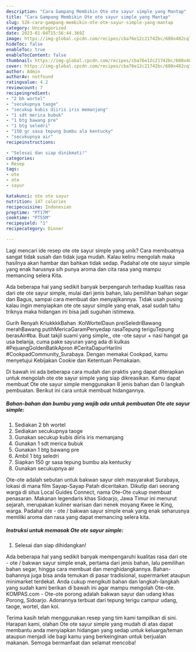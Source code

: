 ```yaml
---
description: "Cara Gampang Membikin Ote ote sayur simple yang Mantap"
title: "Cara Gampang Membikin Ote ote sayur simple yang Mantap"
slug: 526-cara-gampang-membikin-ote-ote-sayur-simple-yang-mantap
category: Uncategorized
date: 2023-01-04T15:56:44.369Z
image: https://img-global.cpcdn.com/recipes/cba76e12c21742bc/680x482cq70/ote-ote-sayur-simple-foto-resep-utama.jpg
hideToc: false
enableToc: true
enableTocContent: false
thumbnail: https://img-global.cpcdn.com/recipes/cba76e12c21742bc/680x482cq70/ote-ote-sayur-simple-foto-resep-utama.jpg
cover: https://img-global.cpcdn.com/recipes/cba76e12c21742bc/680x482cq70/ote-ote-sayur-simple-foto-resep-utama.jpg
author: Admin
authorAv: notfound
ratingvalue: 4.2
reviewcount: 7
recipeingredient:
- "2 bh wortel"
- "secukupnya taoge"
- "secukup kubis diiris iris memanjang"
- "1 sdt merica bubuk"
- "1 btg bawang pre"
- "1 btg seledri"
- "150 gr sasa tepung bumbu ala kentucky"
- "secukupnya air"
recipeinstructions:

- "Selesai dan siap dinikmati!"
categories:
- Resep
tags:
- ote
- ote
- sayur

katakunci: ote ote sayur 
nutrition: 147 calories
recipecuisine: Indonesian
preptime: "PT17M"
cooktime: "PT55M"
recipeyield: "1"
recipecategory: Dinner

---
```





Lagi mencari ide resep ote ote sayur simple yang unik? Cara membuatnya sangat tidak susah dan tidak juga mudah. Kalau keliru mengolah maka hasilnya akan hambar dan bahkan tidak sedap. Padahal ote ote sayur simple yang enak harusnya sih punya aroma dan cita rasa yang mampu memancing selera Kita.





Ada beberapa hal yang sedikit banyak berpengaruh terhadap kualitas rasa dari ote ote sayur simple, mulai dari jenis bahan, lalu pemilihan bahan segar dan Bagus, sampai cara membuat dan menyajikannya. Tidak usah pusing kalau ingin menyiapkan ote ote sayur simple yang enak,      asal sudah tahu triknya maka hidangan ini bisa jadi suguhan istimewa.














Gurih Renyah KriukkkkBahan :KolWortelDaun preiSeledriBawang merahBawang putihMericaGaramPenyedap rasaTepung teriguTepung berasAir#ba. Buat takjil suami yang simple,, ote -ote sayur + nasi hangat ga usa belanja, cuma pake sayuran yang ada di kulkas #PejuangGoldenBatikApron #CeritaDapurHariIni #CookpadCommunity_Surabaya. Dengan memakai Cookpad, kamu menyetujui Kebijakan Cookie dan Ketentuan Pemakaian.






Di bawah ini ada beberapa cara mudah dan praktis yang dapat diterapkan untuk mengolah ote ote sayur simple yang siap dikreasikan. Kamu dapat membuat Ote ote sayur simple menggunakan 8 jenis bahan dan 0 langkah pembuatan. Berikut ini cara untuk membuat hidangannya.

<!--inarticleads1-->

##### Bahan-bahan dan bumbu yang wajib ada untuk pembuatan Ote ote sayur simple:

1. Sediakan 2 bh wortel
1. Sediakan secukupnya taoge
1. Gunakan secukup kubis diiris iris memanjang
1. Gunakan 1 sdt merica bubuk
1. Gunakan 1 btg bawang pre
1. Ambil 1 btg seledri
1. Siapkan 150 gr sasa tepung bumbu ala kentucky
1. Gunakan secukupnya air


Ote-ote adalah sebutan untuk bakwan sayur oleh masyarakat Surabaya, lokasi di mana film Sayap-Sayap Patah diceritakan. Dikutip dari seorang warga di situs Local Guides Connect, nama Ote-Ote cukup membuat penasaran. Makanan legendaris khas Sidoarjo, Jawa Timur ini menurut sejarah, merupakan kuliner warisan dari nenek moyang Kwee Ie King, warga. Padahal ote - ote / bakwan sayur simple enak yang enak seharusnya memiliki aroma dan rasa yang dapat memancing selera kita. 

<!--inarticleads2-->

##### Instruksi untuk memasak Ote ote sayur simple:


1. Selesai dan siap dihidangkan!

Ada beberapa hal yang sedikit banyak mempengaruhi kualitas rasa dari ote - ote / bakwan sayur simple enak, pertama dari jenis bahan, lalu pemilihan bahan segar, hingga cara membuat dan menghidangkannya. Bahan-bahannya juga bisa anda temukan di pasar tradisional, supermarket ataupun minimarket terdekat. Anda cukup mengikuti bahan dan langkah-langkah yang sudah kami berikan di bawah ini agar mampu mengolah Ote-ote. KOMPAS.com - Ote-ote porong adalah bakwan sayur dan udang khas Porong, Sidoarjo. Adonannya terbuat dari tepung terigu campur udang, taoge, wortel, dan kol. 

Terima kasih telah menggunakan resep yang tim kami tampilkan di sini. Harapan kami, olahan Ote ote sayur simple yang mudah di atas dapat membantu anda menyiapkan hidangan yang sedap untuk keluarga/teman ataupun menjadi ide bagi kamu yang berkeinginan untuk berjualan makanan. Semoga bermanfaat dan selamat mencoba!

